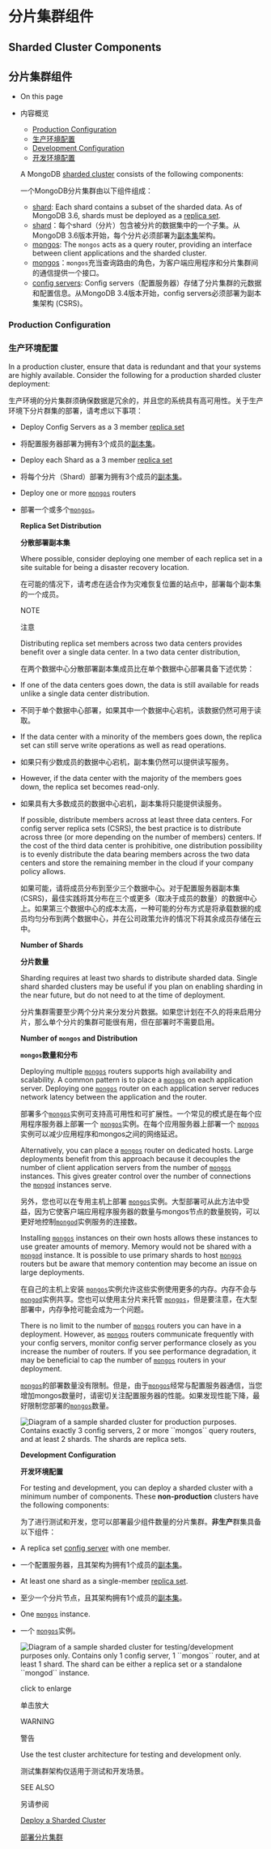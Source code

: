 # 分片集群组件

## Sharded Cluster Components

## 分片集群组件

* On this page
* 内容概览

  * [Production Configuration](https://docs.mongodb.com/v4.2/core/sharded-cluster-components/#production-configuration)
  * [生产环境配置](https://docs.mongodb.com/v4.2/core/sharded-cluster-components/#production-configuration)
  * [Development Configuration](https://docs.mongodb.com/v4.2/core/sharded-cluster-components/#development-configuration)
  * [开发环境配置](https://docs.mongodb.com/v4.2/core/sharded-cluster-components/#development-configuration)

  A MongoDB [sharded cluster](https://docs.mongodb.com/v4.2/reference/glossary/#term-sharded-cluster) consists of the following components:

  一个MongoDB分片集群由以下组件组成：

  * [shard](https://docs.mongodb.com/v4.2/core/sharded-cluster-shards/): Each shard contains a subset of the sharded data. As of MongoDB 3.6, shards must be deployed as a [replica set](https://docs.mongodb.com/v4.2/reference/glossary/#term-replica-set).
  * [shard](https://docs.mongodb.com/v4.2/core/sharded-cluster-shards/)：每个shard（分片）包含被分片的数据集中的一个子集。从MongoDB 3.6版本开始，每个分片必须部署为[副本集](https://docs.mongodb.com/v4.2/reference/glossary/#term-replica-set)架构。 
  * [mongos](https://docs.mongodb.com/v4.2/core/sharded-cluster-query-router/): The `mongos` acts as a query router, providing an interface between client applications and the sharded cluster.
  * [mongos](https://docs.mongodb.com/v4.2/core/sharded-cluster-query-router/)：`mongos`充当查询路由的角色，为客户端应用程序和分片集群间的通信提供一个接口。
  * [config servers](https://docs.mongodb.com/v4.2/core/sharded-cluster-config-servers/): Config servers（配置服务器）存储了分片集群的元数据和配置信息。从MongoDB 3.4版本开始，config servers必须部署为副本集架构 \(CSRS\)。

### Production Configuration

### 生产环境配置

In a production cluster, ensure that data is redundant and that your systems are highly available. Consider the following for a production sharded cluster deployment:

生产环境的分片集群须确保数据是冗余的，并且您的系统具有高可用性。关于生产环境下分片群集的部署，请考虑以下事项：

* Deploy Config Servers as a 3 member [replica set](https://docs.mongodb.com/v4.2/reference/glossary/#term-replica-set)
* 将配置服务器部署为拥有3个成员的[副本集](https://docs.mongodb.com/v4.2/reference/glossary/#term-replica-set)。
* Deploy each Shard as a 3 member [replica set](https://docs.mongodb.com/v4.2/reference/glossary/#term-replica-set)
* 将每个分片（Shard）部署为拥有3个成员的[副本集](https://docs.mongodb.com/v4.2/reference/glossary/#term-replica-set)。
* Deploy one or more [`mongos`](https://docs.mongodb.com/v4.2/reference/program/mongos/#bin.mongos) routers
* 部署一个或多个[`mongos`](https://docs.mongodb.com/v4.2/reference/program/mongos/#bin.mongos)。

  **Replica Set Distribution**

  **分散部署副本集**

  Where possible, consider deploying one member of each replica set in a site suitable for being a disaster recovery location.

  在可能的情况下，请考虑在适合作为灾难恢复位置的站点中，部署每个副本集的一个成员。

  NOTE

  注意

  Distributing replica set members across two data centers provides benefit over a single data center. In a two data center distribution,

  在两个数据中心分散部署副本集成员比在单个数据中心部署具备下述优势：

* If one of the data centers goes down, the data is still available for reads unlike a single data center distribution.
* 不同于单个数据中心部署，如果其中一个数据中心宕机，该数据仍然可用于读取。
* If the data center with a minority of the members goes down, the replica set can still serve write operations as well as read operations.
* 如果只有少数成员的数据中心宕机，副本集仍然可以提供读写服务。
* However, if the data center with the majority of the members goes down, the replica set becomes read-only.
* 如果具有大多数成员的数据中心宕机，副本集将只能提供读服务。

  If possible, distribute members across at least three data centers. For config server replica sets \(CSRS\), the best practice is to distribute across three \(or more depending on the number of members\) centers. If the cost of the third data center is prohibitive, one distribution possibility is to evenly distribute the data bearing members across the two data centers and store the remaining member in the cloud if your company policy allows.

  如果可能，请将成员分布到至少三个数据中心。对于配置服务器副本集\(CSRS\)，最佳实践将其分布在三个或更多（取决于成员的数量）的数据中心上。如果第三个数据中心的成本太高，一种可能的分布方式是将承载数据的成员均匀分布到两个数据中心，并在公司政策允许的情况下将其余成员存储在云中。

  **Number of Shards**

  **分片数量**

  Sharding requires at least two shards to distribute sharded data. Single shard sharded clusters may be useful if you plan on enabling sharding in the near future, but do not need to at the time of deployment.

  分片集群需要至少两个分片来分发分片数据。如果您计划在不久的将来启用分片，那么单个分片的集群可能很有用，但在部署时不需要启用。

  **Number of `mongos` and Distribution**

  **`mongos`数量和分布**

  Deploying multiple [`mongos`](https://docs.mongodb.com/v4.2/reference/program/mongos/#bin.mongos) routers supports high availability and scalability. A common pattern is to place a [`mongos`](https://docs.mongodb.com/v4.2/reference/program/mongos/#bin.mongos) on each application server. Deploying one [`mongos`](https://docs.mongodb.com/v4.2/reference/program/mongos/#bin.mongos) router on each application server reduces network latency between the application and the router.

  部署多个[`mongos`](https://docs.mongodb.com/v4.2/reference/program/mongos/#bin.mongos)实例可支持高可用性和可扩展性。一个常见的模式是在每个应用程序服务器上部署一个 [`mongos`](https://docs.mongodb.com/v4.2/reference/program/mongos/#bin.mongos)实例。在每个应用服务器上部署一个 [`mongos`](https://docs.mongodb.com/v4.2/reference/program/mongos/#bin.mongos)实例可以减少应用程序和mongos之间的网络延迟。

  Alternatively, you can place a [`mongos`](https://docs.mongodb.com/v4.2/reference/program/mongos/#bin.mongos) router on dedicated hosts. Large deployments benefit from this approach because it decouples the number of client application servers from the number of [`mongos`](https://docs.mongodb.com/v4.2/reference/program/mongos/#bin.mongos) instances. This gives greater control over the number of connections the [`mongod`](https://docs.mongodb.com/v4.2/reference/program/mongod/#bin.mongod) instances serve.

  另外，您也可以在专用主机上部署 [`mongos`](https://docs.mongodb.com/v4.2/reference/program/mongos/#bin.mongos)实例。大型部署可从此方法中受益，因为它使客户端应用程序服务器的数量与mongos节点的数量脱钩，可以更好地控制[`mongod`](https://docs.mongodb.com/v4.2/reference/program/mongod/#bin.mongod)实例服务的连接数。

  Installing [`mongos`](https://docs.mongodb.com/v4.2/reference/program/mongos/#bin.mongos) instances on their own hosts allows these instances to use greater amounts of memory. Memory would not be shared with a [`mongod`](https://docs.mongodb.com/v4.2/reference/program/mongod/#bin.mongod) instance. It is possible to use primary shards to host [`mongos`](https://docs.mongodb.com/v4.2/reference/program/mongos/#bin.mongos) routers but be aware that memory contention may become an issue on large deployments.

  在自己的主机上安装 [`mongos`](https://docs.mongodb.com/v4.2/reference/program/mongos/#bin.mongos)实例允许这些实例使用更多的内存。内存不会与[`mongod`](https://docs.mongodb.com/v4.2/reference/program/mongod/#bin.mongod)实例共享。您也可以使用主分片来托管 [`mongos`](https://docs.mongodb.com/v4.2/reference/program/mongos/#bin.mongos)，但是要注意，在大型部署中，内存争抢可能会成为一个问题。

  There is no limit to the number of [`mongos`](https://docs.mongodb.com/v4.2/reference/program/mongos/#bin.mongos) routers you can have in a deployment. However, as [`mongos`](https://docs.mongodb.com/v4.2/reference/program/mongos/#bin.mongos) routers communicate frequently with your config servers, monitor config server performance closely as you increase the number of routers. If you see performance degradation, it may be beneficial to cap the number of [`mongos`](https://docs.mongodb.com/v4.2/reference/program/mongos/#bin.mongos) routers in your deployment.

  [`mongos`](https://docs.mongodb.com/v4.2/reference/program/mongos/#bin.mongos)的部署数量没有限制。但是，由于[`mongos`](https://docs.mongodb.com/v4.2/reference/program/mongos/#bin.mongos)经常与配置服务器通信，当您增加mongos数量时，请密切关注配置服务器的性能。如果发现性能下降，最好限制您部署的[`mongos`](https://docs.mongodb.com/v4.2/reference/program/mongos/#bin.mongos)数量。

  ![Diagram of a sample sharded cluster for production purposes. Contains exactly 3 config servers, 2 or more \`\`mongos\`\` query routers, and at least 2 shards. The shards are replica sets.](https://docs.mongodb.com/v4.2/_images/sharded-cluster-production-architecture.bakedsvg.svg)

  **Development Configuration**

  **开发环境配置**

  For testing and development, you can deploy a sharded cluster with a minimum number of components. These **non-production** clusters have the following components:

  为了进行测试和开发，您可以部署最少组件数量的分片集群。**非生产**群集具备以下组件：

* A replica set [config server](https://docs.mongodb.com/v4.2/core/sharded-cluster-config-servers/#sharding-config-server) with one member.
* 一个配置服务器，且其架构为拥有1个成员的[副本集](https://docs.mongodb.com/v4.2/reference/glossary/#term-replica-set)。
* At least one shard as a single-member [replica set](https://docs.mongodb.com/v4.2/reference/glossary/#term-replica-set).
* 至少一个分片节点，且其架构拥有1个成员的[副本集](https://docs.mongodb.com/v4.2/reference/glossary/#term-replica-set)。
* One [`mongos`](https://docs.mongodb.com/v4.2/reference/program/mongos/#bin.mongos) instance.
* 一个 [`mongos`](https://docs.mongodb.com/v4.2/reference/program/mongos/#bin.mongos)实例。

  ![Diagram of a sample sharded cluster for testing/development purposes only. Contains only 1 config server, 1 \`\`mongos\`\` router, and at least 1 shard. The shard can be either a replica set or a standalone \`\`mongod\`\` instance.](https://docs.mongodb.com/v4.2/_images/sharded-cluster-test-architecture.bakedsvg.svg)

  click to enlarge

  单击放大

  WARNING

  警告

  Use the test cluster architecture for testing and development only.

  测试集群架构仅适用于测试和开发场景。

  SEE ALSO

  另请参阅

  [Deploy a Sharded Cluster](https://docs.mongodb.com/v4.2/tutorial/deploy-shard-cluster/)

  [部署分片集群](https://docs.mongodb.com/v4.2/tutorial/deploy-shard-cluster/)

